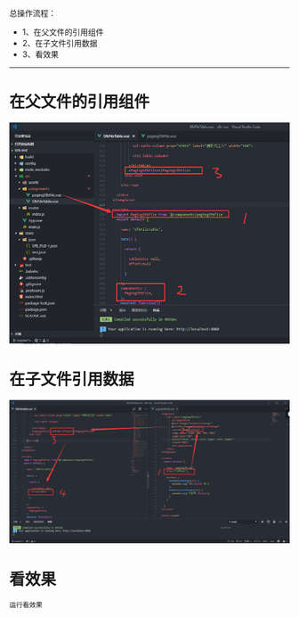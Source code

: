 总操作流程：
- 1、在父文件的引用组件
- 2、在子文件引用数据
- 3、看效果

***

# 在父文件的引用组件

![](image/8-1.png)

# 在子文件引用数据

![](image/8-2.png)

# 看效果

```
运行看效果
```